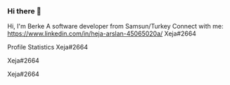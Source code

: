 ### Hi there 👋

<!--
**schart/schart** is a ✨ _special_ ✨ repository because its `README.md` (this file) appears on your GitHub profile.

Here are some ideas to get you started:

- 🔭 I’m currently working on ...
- 🌱 I’m currently learning ...
- 👯 I’m looking to collaborate on ...
- 🤔 I’m looking for help with ...
- 💬 Ask me about ...
- 📫 How to reach me: ...
- 😄 Pronouns: ...
- ⚡ Fun fact: ...
-->
Hi, I'm Berke
A software developer from Samsun/Turkey
Connect with me:
https://www.linkedin.com/in/heja-arslan-45065020a/   Xeja#2664 


Profile Statistics
Xeja#2664 

Xeja#2664 

Xeja#2664 

